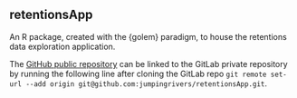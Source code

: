 ## retentionsApp

An R package, created with the {golem} paradigm, to house the retentions data exploration application.

The [GitHub public repository](https://github.com/jumpingrivers/retentionsApp) can be linked to the GitLab private repository by running the following line after cloning the GitLab repo `git remote set-url --add origin git@github.com:jumpingrivers/retentionsApp.git`.
